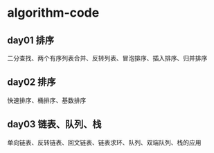 # algorithm-code

## day01 排序

二分查找、两个有序列表合并、反转列表、冒泡排序、插入排序、归并排序

## day02 排序

快速排序、桶排序、基数排序

## day03 链表、队列、栈

单向链表、反转链表、回文链表、链表求环、队列、双端队列、栈的应用
